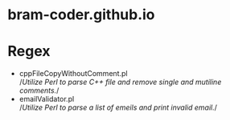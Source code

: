 # bram-coder.github.io



# Regex
- cppFileCopyWithoutComment.pl   
    /*Utilize Perl to parse C++ file and remove single and mutiline comments.*/
- emailValidator.pl             
    /*Utilize Perl to parse a list of emeils and print invalid email.*/
